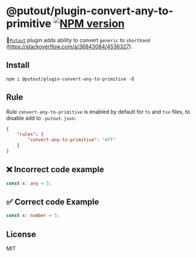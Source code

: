 # @putout/plugin-convert-any-to-primitive [![NPM version][NPMIMGURL]][NPMURL]

[NPMIMGURL]: https://img.shields.io/npm/v/@putout/plugin-convert-any-to-primitive.svg?style=flat&longCache=true
[NPMURL]: https://npmjs.org/package/@putout/plugin-convert-any-to-primitive "npm"

🐊[`Putout`](https://github.com/coderaiser/putout) plugin adds ability to convert `generic` to `shorthand` (https://stackoverflow.com/a/36843084/4536327).

## Install

```
npm i @putout/plugin-convert-any-to-primitive -D
```

## Rule

Rule `convert-any-to-primitive` is enabled by default for `ts` and `tsx` files, to disable add to `.putout.json`:

```json
{
    "rules": {
        "convert-any-to-primitive": "off"
    }
}
```

## ❌ Incorrect code example

```ts
const x: any = 5;
```

## ✅ Correct code Example

```ts
const x: number = 5;
```

## License

MIT
